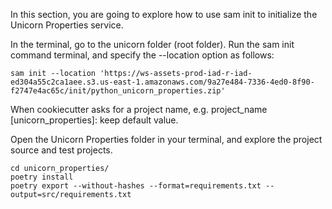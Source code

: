 <!-- Initializing the project -->
In this section, you are going to explore how to use sam init to initialize the Unicorn Properties service.

In the terminal, go to the unicorn folder (root folder). Run the sam init command terminal, and specify the --location option as follows:

    sam init --location 'https://ws-assets-prod-iad-r-iad-ed304a55c2ca1aee.s3.us-east-1.amazonaws.com/9a27e484-7336-4ed0-8f90-f2747e4ac65c/init/python_unicorn_properties.zip'

When cookiecutter asks for a project name, e.g. project_name [unicorn_properties]: keep default value.

Open the Unicorn Properties folder in your terminal, and explore the project source and test projects.

    cd unicorn_properties/
    poetry install
    poetry export --without-hashes --format=requirements.txt --output=src/requirements.txt    


